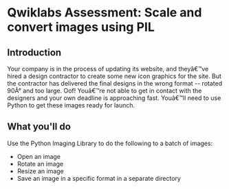 # Qwiklabs Assessment: Scale and convert images using PIL
## Introduction
Your company is in the process of updating its website, and theyâ€™ve hired a design contractor to create some new icon graphics for the site. But the contractor has delivered the final designs in the wrong format -- rotated 90Â° and too large. Oof! Youâ€™re not able to get in contact with the designers and your own deadline is approaching fast. Youâ€™ll need to use Python to get these images ready for launch.

## What you'll do
Use the Python Imaging Library to do the following to a batch of images:
* Open an image
* Rotate an image
* Resize an image
* Save an image in a specific format in a separate directory

